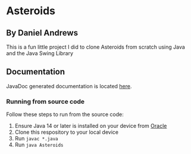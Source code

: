 # Asteroids
## By Daniel Andrews

This is a fun little project I did to clone Asteroids from scratch using Java and the Java Swing Library

## Documentation
JavaDoc generated documentation is located [here](https://thedonutdan.github.io/Asteroids/).

### Running from source code
Follow these steps to run from the source code:
1. Ensure Java 14 or later is installed on your device from [Oracle](https://www.oracle.com/java/technologies/javase-downloads.html)
2. Clone this respository to your local device
3. Run `javac *.java`
4. Run `java Asteroids`
